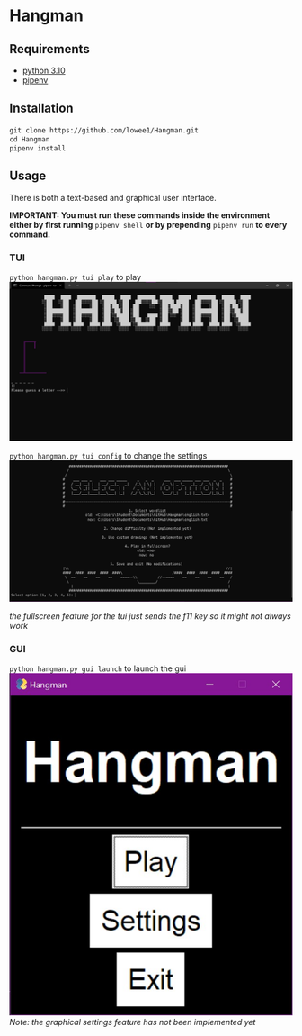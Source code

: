 # Hangman

## Requirements
- [python 3.10](https://www.python.org/downloads/release/python-3100rc1/)
- [pipenv](https://pypi.org/project/pipenv/)

## Installation
```
git clone https://github.com/lowee1/Hangman.git
cd Hangman
pipenv install
```

## Usage
There is both a text-based and graphical user interface.

**IMPORTANT: You must run these commands inside the environment either by first running** `pipenv shell` **or by prepending** `pipenv run` **to every command.**

### TUI
`python hangman.py tui play` to play
![tui play](tui-play.jpg)

`python hangman.py tui config` to change the settings
![tui config](tui-config.jpg)

_the fullscreen feature for the tui just sends the f11 key so it might not always work_

### GUI
`python hangman.py gui launch` to launch the gui
![gui menu](gui-menu.jpg)
_Note: the graphical settings feature has not been implemented yet_
